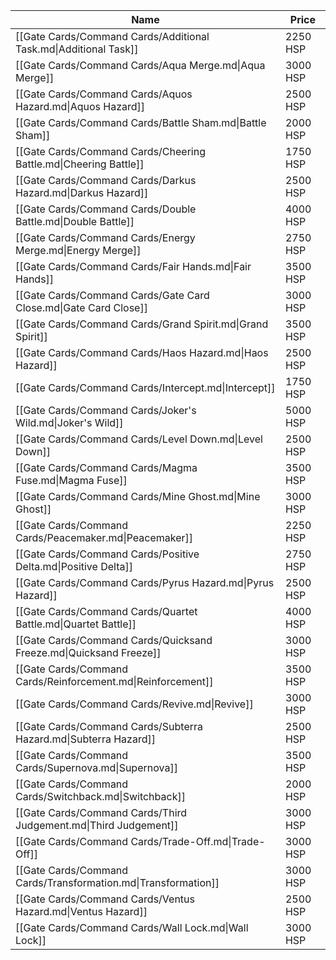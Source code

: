 | Name                                                               | Price    |
| ------------------------------------------------------------------ | -------- |
| [[Gate Cards/Command Cards/Additional Task.md\|Additional Task]]   | 2250 HSP |
| [[Gate Cards/Command Cards/Aqua Merge.md\|Aqua Merge]]             | 3000 HSP |
| [[Gate Cards/Command Cards/Aquos Hazard.md\|Aquos Hazard]]         | 2500 HSP |
| [[Gate Cards/Command Cards/Battle Sham.md\|Battle Sham]]           | 2000 HSP |
| [[Gate Cards/Command Cards/Cheering Battle.md\|Cheering Battle]]   | 1750 HSP |
| [[Gate Cards/Command Cards/Darkus Hazard.md\|Darkus Hazard]]       | 2500 HSP |
| [[Gate Cards/Command Cards/Double Battle.md\|Double Battle]]       | 4000 HSP |
| [[Gate Cards/Command Cards/Energy Merge.md\|Energy Merge]]         | 2750 HSP |
| [[Gate Cards/Command Cards/Fair Hands.md\|Fair Hands]]             | 3500 HSP |
| [[Gate Cards/Command Cards/Gate Card Close.md\|Gate Card Close]]   | 3000 HSP |
| [[Gate Cards/Command Cards/Grand Spirit.md\|Grand Spirit]]         | 3500 HSP |
| [[Gate Cards/Command Cards/Haos Hazard.md\|Haos Hazard]]           | 2500 HSP |
| [[Gate Cards/Command Cards/Intercept.md\|Intercept]]               | 1750 HSP |
| [[Gate Cards/Command Cards/Joker's Wild.md\|Joker's Wild]]         | 5000 HSP |
| [[Gate Cards/Command Cards/Level Down.md\|Level Down]]             | 2500 HSP |
| [[Gate Cards/Command Cards/Magma Fuse.md\|Magma Fuse]]             | 3500 HSP |
| [[Gate Cards/Command Cards/Mine Ghost.md\|Mine Ghost]]             | 3000 HSP |
| [[Gate Cards/Command Cards/Peacemaker.md\|Peacemaker]]             | 2250 HSP |
| [[Gate Cards/Command Cards/Positive Delta.md\|Positive Delta]]     | 2750 HSP |
| [[Gate Cards/Command Cards/Pyrus Hazard.md\|Pyrus Hazard]]         | 2500 HSP |
| [[Gate Cards/Command Cards/Quartet Battle.md\|Quartet Battle]]     | 4000 HSP |
| [[Gate Cards/Command Cards/Quicksand Freeze.md\|Quicksand Freeze]] | 3000 HSP |
| [[Gate Cards/Command Cards/Reinforcement.md\|Reinforcement]]       | 3500 HSP |
| [[Gate Cards/Command Cards/Revive.md\|Revive]]                     | 3000 HSP |
| [[Gate Cards/Command Cards/Subterra Hazard.md\|Subterra Hazard]]   | 2500 HSP |
| [[Gate Cards/Command Cards/Supernova.md\|Supernova]]               | 3500 HSP |
| [[Gate Cards/Command Cards/Switchback.md\|Switchback]]             | 2000 HSP |
| [[Gate Cards/Command Cards/Third Judgement.md\|Third Judgement]]   | 3000 HSP |
| [[Gate Cards/Command Cards/Trade-Off.md\|Trade-Off]]               | 3000 HSP |
| [[Gate Cards/Command Cards/Transformation.md\|Transformation]]     | 3000 HSP |
| [[Gate Cards/Command Cards/Ventus Hazard.md\|Ventus Hazard]]       | 2500 HSP |
| [[Gate Cards/Command Cards/Wall Lock.md\|Wall Lock]]               | 3000 HSP |
